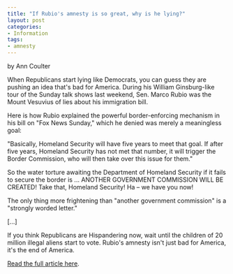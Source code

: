 ```yaml
---
title: "If Rubio's amnesty is so great, why is he lying?"
layout: post
categories:
- Information
tags:
- amnesty
---
```


by Ann Coulter

When Republicans start lying like Democrats, you can guess they are pushing an idea that's bad for America. During his William Ginsburg-like tour of the Sunday talk shows last weekend, Sen. Marco Rubio was the Mount Vesuvius of lies about his immigration bill.  
  
Here is how Rubio explained the powerful border-enforcing mechanism in his bill on "Fox News Sunday," which he denied was merely a meaningless goal:

"Basically, Homeland Security will have five years to meet that goal. If after five years, Homeland Security has not met that number, it will trigger the Border Commission, who will then take over this issue for them."

So the water torture awaiting the Department of Homeland Security if it fails to secure the border is ... ANOTHER GOVERNMENT COMMISSION WILL BE CREATED! Take that, Homeland Security! Ha – we have you now!

The only thing more frightening than "another government commission" is a "strongly worded letter."

\[...\]

If you think Republicans are Hispandering now, wait until the children of 20 million illegal aliens start to vote. Rubio's amnesty isn't just bad for America, it's the end of America.

[Read the full article here](https://www.wnd.com/2013/04/if-rubios-amnesty-is-so-great-why-is-he-lying/#Q1HuJkZ6J9kEcsqI.99).